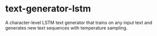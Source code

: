# text-generator-lstm
A character-level LSTM text generator that trains on any input text and generates new text sequences with temperature sampling.
